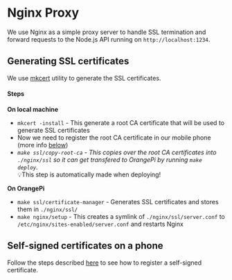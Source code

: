 # Nginx Proxy

We use Nginx as a simple proxy server to handle SSL termination and forward requests to the Node.js API running on `http://localhost:1234`.

## Generating SSL certificates
We use [mkcert](https://github.com/FiloSottile/mkcert) utility to generate the SSL certificates.

#### Steps

**On local machine**
- `mkcert -install` - This generate a root CA certificate that will be used to generate SSL certificates
- Now we need to register the root CA certificate in our mobile phone (more info [below](#self-signed-certificates-on-a-phone))
- *`make ssl/copy-root-ca` - This copies over the root CA certificates into `./nginx/ssl` so it can get transfered to OrangePi by running `make deploy`.* <br>
💡This step is automatically made when deploying!

**On OrangePi**
- `make ssl/certificate-manager` - Generates SSL certificates and stores them in `./nginx/ssl/`
- `make nginx/setup` - This creates a symlink of `./nginx/ssl/server.conf` to `/etc/nginx/sites-enabled/server.conf` and restarts Nginx

## Self-signed certificates on a phone

Follow the steps described [here](https://jozefcipa.com/blog/self-signed-ssl-certificates-on-ios) to see how to register a self-signed certificate.